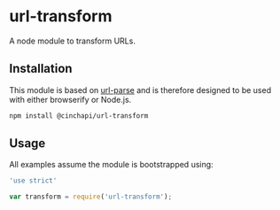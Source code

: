 # url-transform
A node module to transform URLs.

## Installation
This module is based on [url-parse](https://github.com/unshiftio/url-parse) and is therefore designed to be used with either browserify or Node.js.
```bash
npm install @cinchapi/url-transform
```

## Usage
All examples assume the module is bootstrapped using:
```javascript
'use strict'

var transform = require('url-transform');
```

